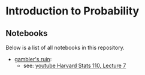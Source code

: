 # Introduction to Probability
## Notebooks

Below is a list of all notebooks in this repository.

- [gambler's ruin](gamblers_ruin/index.html):
    - see: [youtube Harvard Stats 110, Lecture 7](https://youtu.be/PNrqCdslGi4?si=Gtyz_Bxk68vBC5QL&t=165)
 

